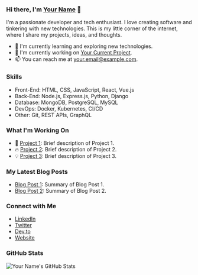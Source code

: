 ### Hi there, I'm [Your Name](https://www.example.com) 👋

I'm a passionate developer and tech enthusiast. I love creating software and tinkering with new technologies. This is my little corner of the internet, where I share my projects, ideas, and thoughts.

- 🌱 I'm currently learning and exploring new technologies.
- 💼 I'm currently working on [Your Current Project](https://github.com/yourusername/yourproject).
- 📫 You can reach me at [your.email@example.com](mailto:your.email@example.com).

### Skills

- <i class="fab fa-html5"></i> Front-End: HTML, CSS, JavaScript, React, Vue.js
- <i class="fab fa-node-js"></i> Back-End: Node.js, Express.js, Python, Django
- <i class="fas fa-database"></i> Database: MongoDB, PostgreSQL, MySQL
- <i class="fas fa-docker"></i> DevOps: Docker, Kubernetes, CI/CD
- <i class="fab fa-git"></i> Other: Git, REST APIs, GraphQL


### What I'm Working On

- 🚀 [Project 1](https://github.com/yourusername/project1): Brief description of Project 1.
- 🔥 [Project 2](https://github.com/yourusername/project2): Brief description of Project 2.
- 💡 [Project 3](https://github.com/yourusername/project3): Brief description of Project 3.

### My Latest Blog Posts

- [Blog Post 1](https://www.example.com/blog/post1): Summary of Blog Post 1.
- [Blog Post 2](https://www.example.com/blog/post2): Summary of Blog Post 2.

### Connect with Me

- [LinkedIn](https://www.linkedin.com/in/yourusername)
- [Twitter](https://twitter.com/yourusername)
- [Dev.to](https://dev.to/yourusername)
- [Website](https://www.example.com)

### GitHub Stats

![Your Name's GitHub Stats](https://github-readme-stats.vercel.app/api?username=yourusername&show_icons=true)
